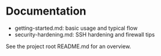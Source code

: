 # Documentation

- getting-started.md: basic usage and typical flow
- security-hardening.md: SSH hardening and firewall tips

See the project root README.md for an overview.

